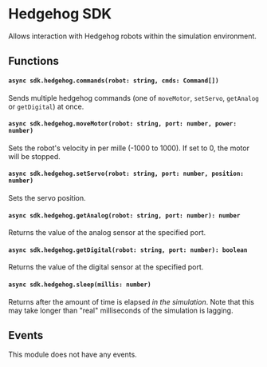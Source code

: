 # Hedgehog SDK
Allows interaction with Hedgehog robots within the simulation environment.

## Functions
#### `async sdk.hedgehog.commands(robot: string, cmds: Command[])`
Sends multiple hedgehog commands (one of `moveMotor`, `setServo`, `getAnalog` or `getDigital`) at once.

#### `async sdk.hedgehog.moveMotor(robot: string, port: number, power: number)`
Sets the robot's velocity in per mille (-1000 to 1000). If set to 0, the motor will be stopped.

#### `async sdk.hedgehog.setServo(robot: string, port: number, position: number)`
Sets the servo position.

#### `async sdk.hedgehog.getAnalog(robot: string, port: number): number`
Returns the value of the analog sensor at the specified port.

#### `async sdk.hedgehog.getDigital(robot: string, port: number): boolean`
Returns the value of the digital sensor at the specified port.

#### `async sdk.hedgehog.sleep(millis: number)`
Returns after the amount of time is elapsed *in the simulation*. Note that this may take longer than "real" milliseconds of the simulation is lagging.

## Events
This module does not have any events.
